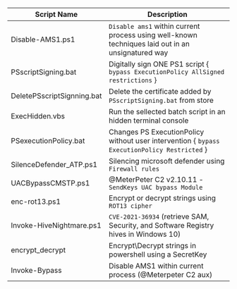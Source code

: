<br />

|Script Name|Description|
|---|---|
|Disable-AMS1.ps1|`Disable ams1` within current process using well-known techniques laid out in an unsignatured way|
|PSscriptSigning.bat|Digitally sign ONE PS1 script { `bypass ExecutionPolicy AllSigned restrictions` }|
|DeletePSscriptSignning.bat|Delete the certificate added by `PSscriptSigning.bat` from store|
|ExecHidden.vbs|Run the sellected batch script in an hidden terminal console|
|PSexecutionPolicy.bat|Changes PS ExecutionPolicy without user intervention { `bypass ExecutionPolicy Restricted` }|
|SilenceDefender_ATP.ps1|Silencing microsoft defender using `Firewall rules`|
|UACBypassCMSTP.ps1|@MeterPeter C2 v2.10.11 - `SendKeys UAC bypass Module`|
|enc-rot13.ps1|Encrypt or decrypt strings using `ROT13 cipher`|
|Invoke-HiveNightmare.ps1|`CVE-2021-36934` (retrieve SAM, Security, and Software Registry hives in Windows 10)|
|encrypt_decrypt| Encrypt\Decrypt strings in powershell using a SecretKey|
|Invoke-Bypass| Disable AMS1 within current process (@Meterpeter C2 aux)|